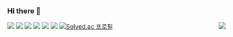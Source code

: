 ### Hi there 👋
<a href="https://wonyoung2257.tistory.com/manage"><img src="https://img.shields.io/badge/Tistory-ffffff?style=for-the-badge&logo=tistory&logoColor=black"/></a>
<img src="https://img.shields.io/badge/react-61DAFB?style=for-the-badge&logo=react&logoColor=black">
<img src="https://img.shields.io/badge/html5-E34F26?style=for-the-badge&logo=html5&logoColor=white"> 
  <img src="https://img.shields.io/badge/css-1572B6?style=for-the-badge&logo=css3&logoColor=white"> 
  <img src="https://img.shields.io/badge/javascript-F7DF1E?style=for-the-badge&logo=javascript&logoColor=black"> 
<img align="right" src="https://github-readme-stats.vercel.app/api/top-langs/?username=wonyoung2257&theme=dracula&exclude_repo=Computer-Science-Engineering&layout=compact&langs_count=10"/>
<img src="https://img.shields.io/badge/node.js-339933?style=for-the-badge&logo=Node.js&logoColor=white">
[![Solved.ac
프로필](http://mazassumnida.wtf/api/mini/generate_badge?boj=dnjsdud2257)](https://solved.ac/dnjsdud2257)

<!--
**wonyoung2257/wonyoung2257** is a ✨ _special_ ✨ repository because its `README.md` (this file) appears on your GitHub profile.

Here are some ideas to get you started:

- 🔭 I’m currently working on ...
- 🌱 I’m currently learning ...
- 👯 I’m looking to collaborate on ...
- 🤔 I’m looking for help with ...
- 💬 Ask me about ...
- 📫 How to reach me: ...
- 😄 Pronouns: ...
- ⚡ Fun fact: ...
-->
